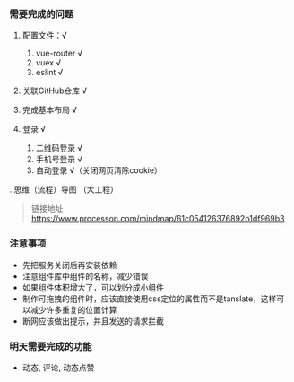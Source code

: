 ### 需要完成的问题
1. 配置文件：√
    1. vue-router √
    2. vuex √
    3. eslint √

2. 关联GitHub仓库 √

3. 完成基本布局 √

4. 登录 √
    1. 二维码登录 √
    2. 手机号登录 √
    4. 自动登录 √（关闭网页清除cookie）

. 思维（流程）导图 （大工程）
> 链接地址 https://www.processon.com/mindmap/61c054126376892b1df969b3

### 注意事项
- 先把服务关闭后再安装依赖
- 注意组件库中组件的名称，减少错误
- 如果组件体积增大了，可以划分成小组件
- 制作可拖拽的组件时，应该直接使用css定位的属性而不是tanslate，这样可以减少许多重复的位置计算
- 断网应该做出提示，并且发送的请求拦截

### 明天需要完成的功能
- 动态, 评论, 动态点赞